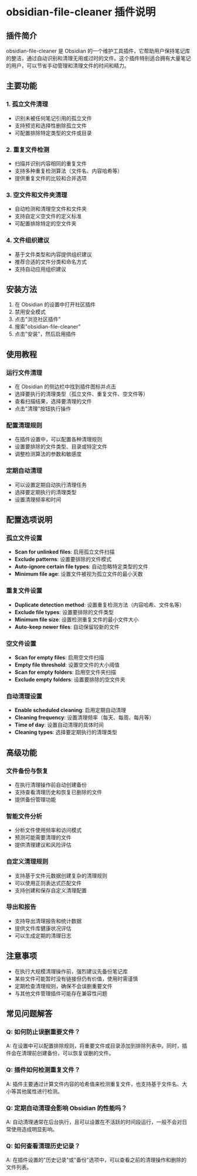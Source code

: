 # obsidian-file-cleaner 插件说明

## 插件简介
obsidian-file-cleaner 是 Obsidian 的一个维护工具插件，它帮助用户保持笔记库的整洁，通过自动识别和清理无用或过时的文件。这个插件特别适合拥有大量笔记的用户，可以节省手动管理和清理文件的时间和精力。

## 主要功能

### 1. 孤立文件清理
- 识别未被任何笔记引用的孤立文件
- 支持预览和选择性删除孤立文件
- 可配置排除特定类型的文件或目录

### 2. 重复文件检测
- 扫描并识别内容相同的重复文件
- 支持多种重复检测算法（文件名、内容哈希等）
- 提供重复文件的比较和合并选项

### 3. 空文件和文件夹清理
- 自动检测和清理空文件和文件夹
- 支持自定义空文件的定义标准
- 可配置排除特定的空文件夹

### 4. 文件组织建议
- 基于文件类型和内容提供组织建议
- 推荐合适的文件分类和命名方式
- 支持自动应用组织建议

## 安装方法
1. 在 Obsidian 的设置中打开社区插件
2. 禁用安全模式
3. 点击"浏览社区插件"
4. 搜索"obsidian-file-cleaner"
5. 点击"安装"，然后启用插件

## 使用教程

### 运行文件清理
- 在 Obsidian 的侧边栏中找到插件图标并点击
- 选择要执行的清理类型（孤立文件、重复文件、空文件等）
- 查看扫描结果，选择要清理的文件
- 点击"清理"按钮执行操作

### 配置清理规则
- 在插件设置中，可以配置各种清理规则
- 设置要排除的文件类型、目录或特定文件
- 调整检测算法的参数和敏感度

### 定期自动清理
- 可以设置定期自动执行清理任务
- 选择要定期执行的清理类型
- 设置清理频率和时间

## 配置选项说明

### 孤立文件设置
- **Scan for unlinked files**: 启用孤立文件扫描
- **Exclude patterns**: 设置要排除的文件模式
- **Auto-ignore certain file types**: 自动忽略特定类型的文件
- **Minimum file age**: 设置文件被视为孤立文件的最小天数

### 重复文件设置
- **Duplicate detection method**: 设置重复检测方法（内容哈希、文件名等）
- **Exclude file types**: 设置要排除的文件类型
- **Minimum file size**: 设置检测重复文件的最小文件大小
- **Auto-keep newer files**: 自动保留较新的文件

### 空文件设置
- **Scan for empty files**: 启用空文件扫描
- **Empty file threshold**: 设置空文件的大小阈值
- **Scan for empty folders**: 启用空文件夹扫描
- **Exclude empty folders**: 设置要排除的空文件夹

### 自动清理设置
- **Enable scheduled cleaning**: 启用定期自动清理
- **Cleaning frequency**: 设置清理频率（每天、每周、每月等）
- **Time of day**: 设置自动清理的具体时间
- **Cleaning types**: 选择要定期执行的清理类型

## 高级功能

### 文件备份与恢复
- 在执行清理操作前自动创建备份
- 支持查看清理历史和恢复已删除的文件
- 提供备份管理功能

### 智能文件分析
- 分析文件使用频率和访问模式
- 预测可能需要清理的文件
- 提供清理建议和风险评估

### 自定义清理规则
- 支持基于文件元数据创建复杂的清理规则
- 可以使用正则表达式匹配文件
- 支持创建和保存自定义清理配置

### 导出和报告
- 支持导出清理报告和统计数据
- 提供文件库健康状况评估
- 可以生成定期的清理日志

## 注意事项
- 在执行大规模清理操作前，强烈建议先备份笔记库
- 某些文件可能暂时没有链接但仍有价值，使用时需谨慎
- 定期检查清理规则，确保不会误删重要文件
- 与其他文件管理插件可能存在兼容性问题

## 常见问题解答

### Q: 如何防止误删重要文件？
A: 在设置中可以配置排除规则，将重要文件或目录添加到排除列表中。同时，插件会在清理前创建备份，可以恢复误删的文件。

### Q: 插件如何检测重复文件？
A: 插件主要通过计算文件内容的哈希值来检测重复文件，也支持基于文件名、大小等其他属性进行检测。

### Q: 定期自动清理会影响 Obsidian 的性能吗？
A: 自动清理通常在后台执行，且可以设置在不活跃的时间段运行，一般不会对日常使用造成明显影响。

### Q: 如何查看清理历史记录？
A: 在插件设置的"历史记录"或"备份"选项中，可以查看之前的清理操作和删除的文件列表。